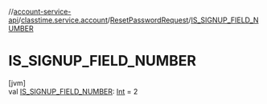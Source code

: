 //[account-service-api](../../../index.md)/[classtime.service.account](../index.md)/[ResetPasswordRequest](index.md)/[IS_SIGNUP_FIELD_NUMBER](-i-s_-s-i-g-n-u-p_-f-i-e-l-d_-n-u-m-b-e-r.md)

# IS_SIGNUP_FIELD_NUMBER

[jvm]\
val [IS_SIGNUP_FIELD_NUMBER](-i-s_-s-i-g-n-u-p_-f-i-e-l-d_-n-u-m-b-e-r.md): [Int](https://kotlinlang.org/api/latest/jvm/stdlib/kotlin/-int/index.html) = 2
